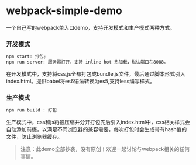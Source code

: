 
# webpack-simple-demo

一个自己写的webpack单入口demo，支持开发模式和生产模式两种方式。

### 开发模式

```js
npm start: 打包;
npm run server: 服务器打开，支持 inline hot 热加载，默认端口在8088。

```

在开发模式中，支持将css,js全都打包成bundle.js文件，最后通过脚本形式引入index.html。提供babel将es6语法转换为es5,支持less编写样式。

### 生产模式

```javascript
npm run build : 打包
```

生产模式中，css和js将被压缩并分开打包先后引入index.html中，css相关样式会自动添加前缀，以满足不同浏览器的兼容需要，每次打包时会生成带有hash值的文件，防止浏览器缓存。

> 注意：此demo全部抄袭，没有原创！欢迎一起讨论与webpack相关的任何事情。

